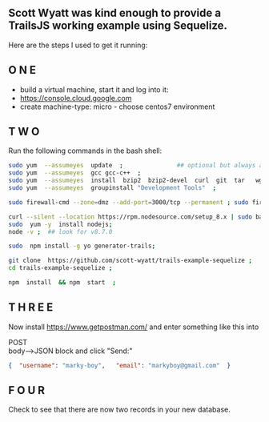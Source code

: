 ##  Scott Wyatt was kind enough to provide a TrailsJS working example using Sequelize. 
Here are the steps I used to get it running:

##      O N E
- build a virtual machine, start it and log into it:
- https://console.cloud.google.com
- create machine-type: micro - choose centos7 environment

##     T W O
Run the following commands in the bash shell:

```sh
sudo yum  --assumeyes  update  ;               ## optional but always a good idea
sudo yum  --assumeyes  gcc gcc-c++  ;            
sudo yum  --assumeyes  install  bzip2  bzip2-devel  curl  git  tar   wget   yum-utils   ;
sudo yum  --assumeyes  groupinstall "Development Tools"  ;

sudo firewall-cmd --zone=dmz --add-port=3000/tcp --permanent ; sudo firewall-cmd --reload ;

curl --silent --location https://rpm.nodesource.com/setup_8.x | sudo bash -  ;
sudo  yum -y  install nodejs;
node -v ;  ## look for v8.7.0

sudo  npm install -g yo generator-trails;

git clone  https://github.com/scott-wyatt/trails-example-sequelize ;
cd trails-example-sequelize ;

npm  install  && npm  start  ;
```

##      T H R E E
Now install https://www.getpostman.com/ and enter something like this into 

POST  
body-->JSON block and click "Send:" 
```json
{  "username": "marky-boy",   "email": "markyboy@gmail.com"  }
```

##      F O U R
Check to see that there are now two records in your new database.
